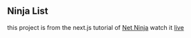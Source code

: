 ## Ninja List

this project is from the next.js tutorial of [Net Ninja]('https://www.youtube.com/c/TheNetNinja')
watch it [live]('')
